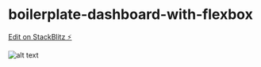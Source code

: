 # boilerplate-dashboard-with-flexbox

[Edit on StackBlitz ⚡️](https://stackblitz.com/edit/bootstrap-5-9aeyn2)

![alt text](https://github.com/rcottinet/boilerplate-dashboard-with-flexbox/blob/main/assets/example.png)
